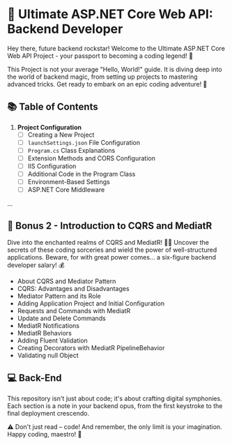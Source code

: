 # 🚀 Ultimate ASP.NET Core Web API: Backend Developer

Hey there, future backend rockstar! Welcome to the Ultimate ASP.NET Core Web API Project  - your passport to becoming a coding legend! 🌟

This Project is not your average "Hello, World!" guide. It is diving deep into the world of backend magic, from setting up projects to mastering advanced tricks. Get ready to embark on an epic coding adventure! 🚀

## 📚 Table of Contents

1. **Project Configuration**
   - [ ] Creating a New Project
   - [ ] `launchSettings.json` File Configuration
   - [ ] `Program.cs` Class Explanations
   - [ ] Extension Methods and CORS Configuration
   - [ ] IIS Configuration
   - [ ] Additional Code in the Program Class
   - [ ] Environment-Based Settings
   - [ ] ASP.NET Core Middleware

...

## 🎈 Bonus 2 - Introduction to CQRS and MediatR

Dive into the enchanted realms of CQRS and MediatR! 🧙‍♂️ Uncover the secrets of these coding sorceries and wield the power of well-structured applications. Beware, for with great power comes... a six-figure backend developer salary! 💰

- About CQRS and Mediator Pattern
- CQRS: Advantages and Disadvantages
- Mediator Pattern and its Role
- Adding Application Project and Initial Configuration
- Requests and Commands with MediatR
- Update and Delete Commands
- MediatR Notifications
- MediatR Behaviors
- Adding Fluent Validation
- Creating Decorators with MediatR PipelineBehavior
- Validating null Object

## 💻 Back-End

This repository isn't just about code; it's about crafting digital symphonies. Each section is a note in your backend opus, from the first keystroke to the final deployment crescendo.

⚠️ Don't just read – code! And remember, the only limit is your imagination. Happy coding, maestro! 🎹

